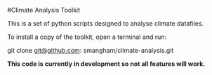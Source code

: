 #Climate Analysis Toolkit

This is a set of python scripts designed to analyse climate datafiles. 

To install a copy of the toolkit, open a terminal and run: 

git clone git@github.com: smangham/climate-analysis.git

**This code is currently in development so not all features will work.**
